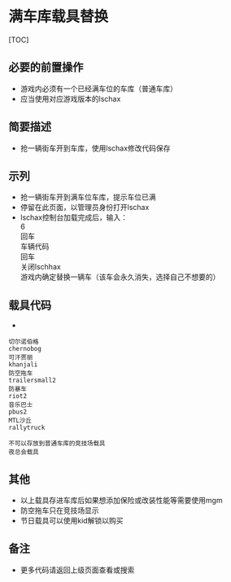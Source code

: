 



# 满车库载具替换


[TOC]
##  必要的前置操作
- 游戏内必须有一个已经满车位的车库（普通车库）
- 应当使用对应游戏版本的lschax

##  简要描述

- 抢一辆街车开到车库，使用lschax修改代码保存



## 示列
- 抢一辆街车开到满车位车库，提示车位已满
- 停留在此页面，以管理员身份打开lschax
- lschax控制台加载完成后，输入：<BR>6 <BR>回车  <BR>车辆代码<BR> 回车 <BR>关闭lschhax<BR>游戏内确定替换一辆车（该车会永久消失，选择自己不想要的）

## 载具代码
-
```
切尔诺伯格
chernobog
可汗贾丽
khanjali
防空拖车
trailersmall2
防暴车
riot2
音乐巴士
pbus2
MTL沙丘
rallytruck

不可以存放到普通车库的竞技场载具
夜总会载具
```
## 其他
- 以上载具存进车库后如果想添加保险或改装性能等需要使用mgm
- 防空拖车只在竞技场显示
- 节日载具可以使用kid解锁以购买

## 备注

- 更多代码请返回上级页面查看或搜索
